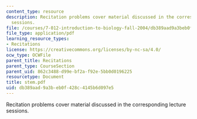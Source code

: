 ```yaml
---
content_type: resource
description: Recitation problems cover material discussed in the corresponding lecture
  sessions.
file: /courses/7-012-introduction-to-biology-fall-2004/db389aad9a3beb0f428c4145b6d097e5_stem.pdf
file_type: application/pdf
learning_resource_types:
- Recitations
license: https://creativecommons.org/licenses/by-nc-sa/4.0/
ocw_type: OCWFile
parent_title: Recitations
parent_type: CourseSection
parent_uid: 862c3488-d99e-bf2a-f92e-5bb0d0196225
resourcetype: Document
title: stem.pdf
uid: db389aad-9a3b-eb0f-428c-4145b6d097e5
---
```

Recitation problems cover material discussed in the corresponding lecture sessions.